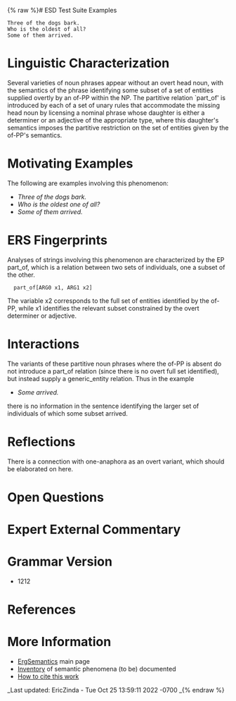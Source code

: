 {% raw %}# ESD Test Suite Examples

    Three of the dogs bark.
    Who is the oldest of all?
    Some of them arrived.

# Linguistic Characterization

Several varieties of noun phrases appear without an overt head noun,
with the semantics of the phrase identifying some subset of a set of
entities supplied overtly by an of-PP within the NP. The partitive
relation \`part\_of' is introduced by each of a set of unary rules that
accommodate the missing head noun by licensing a nominal phrase whose
daughter is either a determiner or an adjective of the appropriate type,
where this daughter's semantics imposes the partitive restriction on the
set of entities given by the of-PP's semantics.

# Motivating Examples

The following are examples involving this phenomenon:

- *Three of the dogs bark.*
- *Who is the oldest one of all?*
- *Some of them arrived.*

# ERS Fingerprints

Analyses of strings involving this phenomenon are characterized by the
EP part\_of, which is a relation between two sets of individuals, one a
subset of the other.

      part_of[ARG0 x1, ARG1 x2]

The variable x2 corresponds to the full set of entities identified by
the of-PP, while x1 identifies the relevant subset constrained by the
overt determiner or adjective.

# Interactions

The variants of these partitive noun phrases where the of-PP is absent
do not introduce a part\_of relation (since there is no overt full set
identified), but instead supply a generic\_entity relation. Thus in the
example

- *Some arrived.*

there is no information in the sentence identifying the larger set of
individuals of which some subset arrived.

# Reflections

There is a connection with one-anaphora as an overt variant, which
should be elaborated on here.

# Open Questions

# Expert External Commentary

# Grammar Version

- 1212

# References

# More Information

- [ErgSemantics](../ErgSemantics) main page
- [Inventory](../ErgSemantics_Inventory) of semantic phenomena (to be)
documented
- [How to cite this work](../ErgSemantics_HowToCite)

_Last updated: EricZinda - Tue Oct 25 13:59:11 2022 -0700
_{% endraw %}